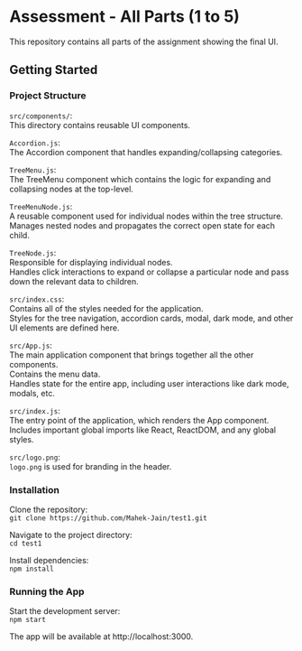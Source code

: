 # Assessment - All Parts (1 to 5)

This repository contains all parts of the assignment showing the final UI. 

## Getting Started

### Project Structure

`src/components/`: \
This directory contains reusable UI components.

`Accordion.js`: \
The Accordion component that handles expanding/collapsing categories.

`TreeMenu.js`: \
The TreeMenu component which contains the logic for expanding and collapsing nodes at the top-level.

`TreeMenuNode.js`: \
A reusable component used for individual nodes within the tree structure. \
Manages nested nodes and propagates the correct open state for each child.

`TreeNode.js`: \
Responsible for displaying individual nodes. \
Handles click interactions to expand or collapse a particular node and pass down the relevant data to children.

`src/index.css`: \
Contains all of the styles needed for the application. \
Styles for the tree navigation, accordion cards, modal, dark mode, and other UI elements are defined here. 

`src/App.js`: \
The main application component that brings together all the other components. \
Contains the menu data. \
Handles state for the entire app, including user interactions like dark mode, modals, etc. 

`src/index.js`: \
The entry point of the application, which renders the App component. \
Includes important global imports like React, ReactDOM, and any global styles. 

`src/logo.png`: \
`logo.png` is used for branding in the header.

### Installation

Clone the repository: \
`git clone https://github.com/Mahek-Jain/test1.git` 

Navigate to the project directory: \
`cd test1` 

Install dependencies: \
`npm install`

### Running the App

Start the development server: \
`npm start` 

The app will be available at http://localhost:3000.
